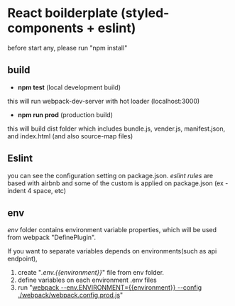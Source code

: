 # React boilderplate (styled-components + eslint)

before start any, please run "npm install"

## build
- **npm test** (local development build) 

 this will run webpack-dev-server with hot loader (localhost:3000)

- **npm run prod** (production build)  

 this will build dist folder which includes bundle.js, vender.js, manifest.json, and index.html (and also source-map files)

## Eslint
 you can see the configuration setting on package.json. *eslint rules* are based with airbnb and some of the custom is applied on package.json (ex - indent 4 space, etc)  

## env
 *env* folder contains environment variable properties, which will be used from webpack "DefinePlugin".

 If you want to separate variables depends on environments(such as api endpoint),
 1. create "*.env.{{environment}}*" file from env folder.
 2. define variables on each environment .env files
 3. run "<u>webpack --env.ENVIRONMENT={{environment}} --config ./webpack/webpack.config.prod.js</u>"
 